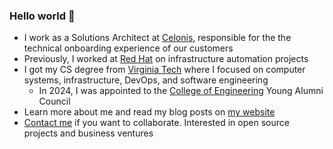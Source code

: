 ### Hello world 👋

<!---
- At [Red Hat](https://redhat.com), I work with our customers to solve infrastructure challenges using DevOps practices and open source solutions
  - Currently, I'm doing lots of things with [Ansible](https://www.redhat.com/en/technologies/management/ansible)
-->
- I work as a Solutions Architect at [Celonis](https://celonis.com), responsible for the the technical onboarding experience of our customers
- Previously, I worked at [Red Hat](https://redhat.com) on infrastructure automation projects
- I got my CS degree from [Virginia Tech](https://cs.vt.edu) where I focused on computer systems, infrastructure, DevOps, and software engineering
  - In 2024, I was appointed to the [College of Engineering](https://eng.vt.edu) Young Alumni Council
- Learn more about me and read my blog posts on [my website](https://ryangniadek.com/)
- [Contact me](https://ryangniadek.com/contact) if you want to collaborate. Interested in open source projects and business ventures


<!--
**ryangniadek/ryangniadek** is a ✨ _special_ ✨ repository because its `README.md` (this file) appears on your GitHub profile.

Here are some ideas to get you started:

- 👯 I’m looking to collaborate on ...
- 🤔 I’m looking for help with ...
- 💬 Ask me about ...
- ⚡ Fun fact: 
-->
